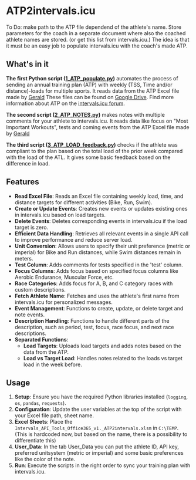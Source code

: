 # ATP2intervals.icu

To Do: make path to the ATP file dependend of the athlete's name. Store parameters for the coach in a separate document where also the coached athlete names are stored. (or get this list from intervals.icu.)
The idea is that it must be an easy job to populate intervals.icu with the coach's made ATP.

## What's in it
**The first Python script ([1_ATP_populate.py](https://github.com/richardadvocaat/ATP2intervals.icu/blob/main/1_ATP_populate.py))** automates the process of sending an annual training plan (ATP) with weekly (TSS, Time and/or distance)-loads for multiple sports. It reads data from the ATP Excel file made by [Gerald](https://forum.intervals.icu/u/gerald/summary) These files can be found on [Google Drive](https://drive.google.com/drive/folders/1WhIOf2XkGiZBEN_7tX2PSShmF-QXBnBF).
Find more information about ATP on the [intervals.icu forum](https://forum.intervals.icu/t/apps-in-excel-a-guide-to-getting-started/20844).

**The second script ([2_ATP_NOTES.py](https://github.com/richardadvocaat/ATP2intervals.icu/blob/main/3_ATP_LOAD_feedback.py))** makes notes with multiple comments for your athlete to intervals.icu. It reads data like focus on "Most Important Workouts", tests and coming events from the ATP Excel file made by [Gerald](https://forum.intervals.icu/u/gerald/summary) 

**The third script ([3_ATP_LOAD_feedback.py]())** checks if the athlete was compliant to the plan based on the total load of the prior week compared with the load of the ATL. It gives some basic feedback based on the difference in load.

## Features

- **Read Excel File**: Reads an Excel file containing weekly load, time, and distance targets for different activities (Bike, Run, Swim).
- **Create or Update Events**: Creates new events or updates existing ones in intervals.icu based on load targets.
- **Delete Events**: Deletes corresponding events in intervals.icu if the load target is zero.
- **Efficient Data Handling**: Retrieves all relevant events in a single API call to improve performance and reduce server load.
- **Unit Conversion**: Allows users to specify their unit preference (metric or imperial) for Bike and Run distances, while Swim distances remain in meters.
- **Test Column**: Adds comments for tests specified in the 'test' column.
- **Focus Columns**: Adds focus based on specified focus columns like Aerobic Endurance, Muscular Force, etc.
- **Race Categories**: Adds focus for A, B, and C category races with custom descriptions.
- **Fetch Athlete Name**: Fetches and uses the athlete's first name from intervals.icu for personalized messages.
- **Event Management**: Functions to create, update, or delete target and note events.
- **Description Handling**: Functions to handle different parts of the description, such as period, test, focus, race focus, and next race descriptions.
- **Separated Functions**:
  - **Load Targets**: Uploads load targets and adds notes based on the data from the ATP.
  - **Load vs Target Load**: Handles notes related to the loads vs target load in the week before.

## Usage

1. **Setup**: Ensure you have the required Python libraries installed (`logging`, `os`, `pandas`, `requests`).
2. **Configuration**: Update the user variables at the top of the script with your Excel file path, sheet name.
3. **Excel Sheets**: Place the `Intervals_API_Tools_Office365_v1._ATP2intervals.xlsm` in `C:\TEMP`. (This is hardcoded now, but based on the name, there is a possibility to differentiate this)
4. **User_Data**: In the tab User_Data you can put the athlete ID, API key, preferred unitsystem (metric or imperial) and some basic preferences like the color of the note.
5. **Run**: Execute the scripts in the right order to sync your training plan with intervals.icu.

